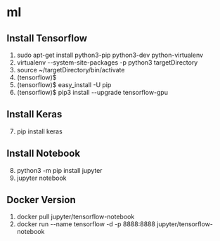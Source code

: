 # ml

## Install Tensorflow
1. sudo apt-get install python3-pip python3-dev python-virtualenv 
2. virtualenv --system-site-packages -p python3 targetDirectory 
3. source ~/targetDirectory/bin/activate
4. (tensorflow)$
5. (tensorflow)$ easy_install -U pip
6. (tensorflow)$ pip3 install --upgrade tensorflow-gpu

## Install Keras 
7. pip install keras

## Install Notebook
8. python3 -m pip install jupyter
9. jupyter notebook


## Docker Version
1. docker pull jupyter/tensorflow-notebook
2. docker run --name tensorflow -d -p 8888:8888 jupyter/tensorflow-notebook
